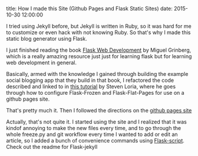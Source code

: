 title: How I made this Site (Github Pages and Flask Static Sites)
date: 2015-10-30 12:00:00

I tried using Jekyll before, but Jekyll is written in Ruby, so it was hard for me to customize or even hack with not knowing Ruby.  So that's why I made this static blog generator using Flask.  

I just finished reading the book [Flask Web Development](https://www.safaribooksonline.com/library/view/flask-web-development/9781491947586/) by Miguel Grinberg, which is a really amazing resource just just for learning flask but for learning web development in general.  

Basically, armed with the knowledge I gained through building the example social blogging app that they build in that book, I refactored the code described and linked to in [this tutorial](http://stevenloria.com/hosting-static-flask-sites-for-free-on-github-pages/) by Steven Loria, where he  goes through how to configure Flask-Frozen and Flask-Flat-Pages for use on a github pages site.

That's pretty much it.  Then I followed the directions on the [github pages site](https://pages.github.com/)

Actually, that's not quite it.  I started using the site and I realized that it was kindof annoying to make the new files every time, and to go through the whole freeze.py and git workflow every time I wanted to add or edit an article, so I added a bunch of convenience commands using [Flask-script](https://flask-script.readthedocs.org/en/latest/).  Check out the readme for Flask-jekyll